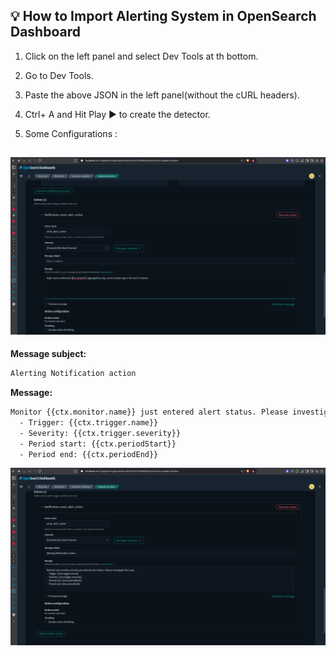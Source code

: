 ## 💡 How to Import Alerting System in OpenSearch Dashboard

1. Click on the left panel and select Dev Tools at th bottom.

2. Go to Dev Tools.

3. Paste the above JSON in the left panel(without the cURL headers).

4. Ctrl+ A and Hit Play ▶️ to create the detector.

5. Some Configurations :

![Config](/Assests/Alerting_Config.png)
---

**Message subject:** 
``` bash
Alerting Notification action
```
**Message:**
``` bash
Monitor {{ctx.monitor.name}} just entered alert status. Please investigate the issue.
  - Trigger: {{ctx.trigger.name}}
  - Severity: {{ctx.trigger.severity}}
  - Period start: {{ctx.periodStart}}
  - Period end: {{ctx.periodEnd}}
```

![Configuration](/Assests/Alerting_Config1.png)